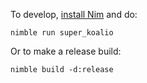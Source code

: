 To develop, [install Nim](https://nim-lang.org/install.html) and do:

```
nimble run super_koalio
```

Or to make a release build:

```
nimble build -d:release
```
